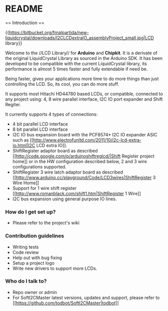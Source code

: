 # README #

== Introduction ==

{{https://bitbucket.org/fmalpartida/new-liquidcrystal/downloads/I2CLCDextraIO_assemblyProject_small.jpg|LCD library}}

Welcome to the //LCD Library// for **Arduino** and **Chipkit**. It is a derivate of the original LiquidCrystal Library as 
sourced in the Arduino SDK. It has been developed to be compatible with the current LiquidCrystal library, 
its performance is almost 5 times faster and fully extendable if need be. 

Being faster, gives your applications more time to do more things than just controlling the LCD. So, its cool, you can do more stuff.

It supports most Hitachi HD44780 based LCDs, or compatible, connected to any project using: 4, 8 
wire parallel interface, I2C IO port expander and Shift Regiter.

It currently supports 4 types of connections:
* 4 bit parallel LCD interface
* 8 bit parallel LCD interface
* I2C IO bus expansion board with the PCF8574* I2C IO expander ASIC such as [[http://www.electrofunltd.com/2011/10/i2c-lcd-extra-io.html|I2C LCD extra IO]].
* ShiftRegister adaptor board as described [[http://code.google.com/p/arduinoshiftreglcd/|Shift Register project home]] or in the HW configuration described below, 2 and 3 wire configurations supported.
* ShiftRegister 3 wire latch adaptor board as described [[http://www.arduino.cc/playground/Code/LCD3wires|ShiftRegister 3 Wire Home]]
* Support for 1 wire shift register [[http://www.romanblack.com/shift1.htm|ShiftRegister 1 Wire]]
* I2C bus expansion using general purpose IO lines.

### How do I get set up? ###

* Please refer to the project's wiki

### Contribution guidelines ###

* Writing tests
* Code review
* Help out with bug fixing
* Setup a project logo
* Write new drivers to support more LCDs.

### Who do I talk to? ###

* Repo owner or admin
* For SoftI2CMaster latest versions, updates and support, please refer to [[https://github.com/todbot/SoftI2CMaster|todbot]]